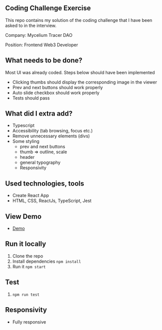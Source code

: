 ## Coding Challenge Exercise

This repo contains my solution of the coding challenge that I have been asked to in the interview.

Company: Mycelium Tracer DAO

Position: Frontend Web3 Developer

## What needs to be done?

Most UI was already coded. Steps below should have been implemented

- Clicking thumbs should display the corresponding image in the viewer
- Prev and next buttons should work properly
- Auto slide checkbox should work properly
- Tests should pass

## What did I extra add?

- Typescript
- Accessibility (tab browsing, focus etc.)
- Remove unnecessary elements (divs)
- Some styling
  - prev and next buttons
  - thumb => outline, scale
  - header
  - general typography
  - Responsivity

## Used technologies, tools

- Create React App
- HTML, CSS, ReactJs, TypeScript, Jest

## View Demo

- [Demo](gokseloz-exercise-coding-challenge-mycelium.vercel.app)

## Run it locally

1. Clone the repo
2. Install dependencies `npm install`
3. Run it `npm start`

## Test

1. `npm run test`

## Responsivity

- Fully responsive
